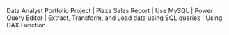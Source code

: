 Data Analyst Portfolio Project |
Pizza Sales Report | 
Use MySQL |
Power Query Editor |
Extract, Transform, and Load data using SQL queries |
Using DAX Function
